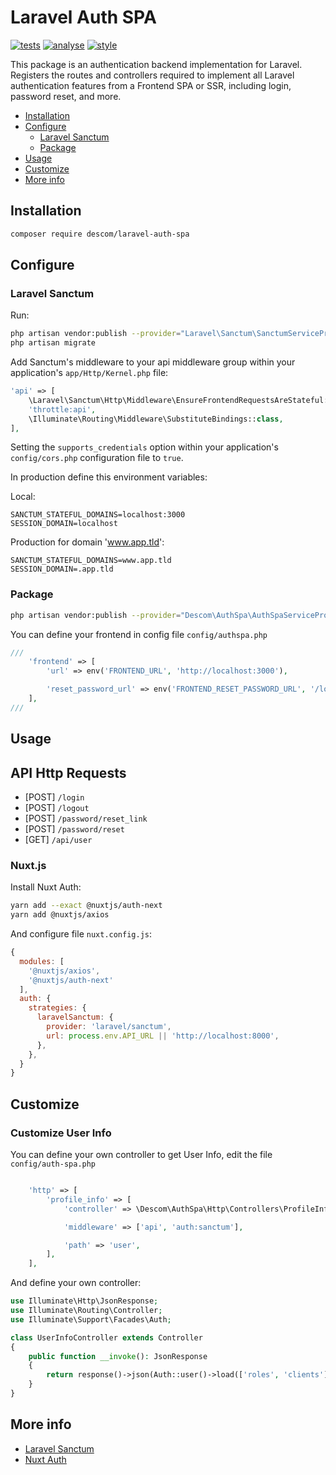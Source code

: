 # Laravel Auth SPA

[![tests](https://github.com/descom-es/laravel-auth-spa/actions/workflows/tests.yml/badge.svg)](https://github.com/descom-es/laravel-auth-spa/actions/workflows/tests.yml)
[![analyse](https://github.com/descom-es/laravel-auth-spa/actions/workflows/analyse.yml/badge.svg)](https://github.com/descom-es/laravel-auth-spa/actions/workflows/analyse.yml)
[![style](https://github.com/descom-es/laravel-auth-spa/actions/workflows/style.yml/badge.svg)](https://github.com/descom-es/laravel-auth-spa/actions/workflows/style.yml)

This package is an authentication backend implementation for Laravel. Registers the routes
and controllers required to implement all Laravel authentication features from a Frontend
SPA or SSR, including login, password reset, and more.

- [Installation](#installation)
- [Configure](#configure)
  - [Laravel Sanctum](#laravel-sanctum)
  - [Package](#package)
- [Usage](#usage)
- [Customize](#customize)
- [More info](#more-info)


## Installation

```bash
composer require descom/laravel-auth-spa
```

## Configure

### Laravel Sanctum

Run:

```sh
php artisan vendor:publish --provider="Laravel\Sanctum\SanctumServiceProvider"
php artisan migrate
````

Add Sanctum's middleware to your api middleware group within your application's `app/Http/Kernel.php` file:

```php
'api' => [
    \Laravel\Sanctum\Http\Middleware\EnsureFrontendRequestsAreStateful::class,
    'throttle:api',
    \Illuminate\Routing\Middleware\SubstituteBindings::class,
],
```

Setting the `supports_credentials` option within your application's `config/cors.php` configuration file to `true`.

In production define this environment variables:

Local:

```env
SANCTUM_STATEFUL_DOMAINS=localhost:3000
SESSION_DOMAIN=localhost
```

Production for domain 'www.app.tld':

```env
SANCTUM_STATEFUL_DOMAINS=www.app.tld
SESSION_DOMAIN=.app.tld
```

### Package

```sh
php artisan vendor:publish --provider="Descom\AuthSpa\AuthSpaServiceProvider" --tag="config"
```

You can define your frontend in config file `config/authspa.php`

```php
///
    'frontend' => [
        'url' => env('FRONTEND_URL', 'http://localhost:3000'),

        'reset_password_url' => env('FRONTEND_RESET_PASSWORD_URL', '/login/reset'),
    ],
///
```

## Usage

## API Http Requests

- [POST] `/login`
- [POST] `/logout`
- [POST] `/password/reset_link`
- [POST] `/password/reset`
- [GET] `/api/user`

### Nuxt.js

Install Nuxt Auth:

```sh
yarn add --exact @nuxtjs/auth-next
yarn add @nuxtjs/axios
```

And configure file `nuxt.config.js`:

```js
{
  modules: [
    '@nuxtjs/axios',
    '@nuxtjs/auth-next'
  ],
  auth: {
    strategies: {
      laravelSanctum: {
        provider: 'laravel/sanctum',
        url: process.env.API_URL || 'http://localhost:8000',
      },
    },
  }
}
```

## Customize

### Customize User Info

You can define your own controller to get User Info, edit the file `config/auth-spa.php`

```php

    'http' => [
        'profile_info' => [
            'controller' => \Descom\AuthSpa\Http\Controllers\ProfileInfoController::class,

            'middleware' => ['api', 'auth:sanctum'],

            'path' => 'user',
        ],
    ],

```

And define your own controller:

```php
use Illuminate\Http\JsonResponse;
use Illuminate\Routing\Controller;
use Illuminate\Support\Facades\Auth;

class UserInfoController extends Controller
{
    public function __invoke(): JsonResponse
    {
        return response()->json(Auth::user()->load(['roles', 'clients']));
    }
}
```


## More info

- [Laravel Sanctum](https://laravel.com/docs/sanctum)
- [Nuxt Auth](https://auth.nuxtjs.org/providers/laravel-sanctum)

